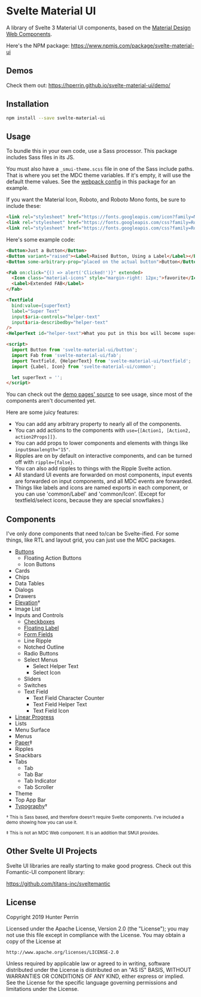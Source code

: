 # Svelte Material UI

A library of Svelte 3 Material UI components, based on the [Material Design Web Components](https://material.io/develop/web/).

Here's the NPM package: https://www.npmjs.com/package/svelte-material-ui

## Demos

Check them out: https://hperrin.github.io/svelte-material-ui/demo/

## Installation

```sh
npm install --save svelte-material-ui
```

## Usage

To bundle this in your own code, use a Sass processor. This package includes Sass files in its JS.

You must also have a `_smui-theme.scss` file in one of the Sass include paths. That is where you set the MDC theme variables. If it's empty, it will use the default theme values. See the [webpack config](https://github.com/hperrin/svelte-material-ui/blob/master/webpack.config.js) in this package for an example.

If you want the Material Icon, Roboto, and Roboto Mono fonts, be sure to include these:

```html
<link rel="stylesheet" href="https://fonts.googleapis.com/icon?family=Material+Icons">
<link rel="stylesheet" href="https://fonts.googleapis.com/css?family=Roboto:300,400,500,600,700">
<link rel="stylesheet" href="https://fonts.googleapis.com/css?family=Roboto+Mono">
```

Here's some example code:

```html
<Button>Just a Button</Button>
<Button variant="raised"><Label>Raised Button, Using a Label</Label></Button>
<Button some-arbitrary-prop="placed on the actual button">Button</Button>

<Fab on:click="{() => alert('Clicked!')}" extended>
  <Icon class="material-icons" style="margin-right: 12px;">favorite</Icon>
  <Label>Extended FAB</Label>
</Fab>

<Textfield
  bind:value={superText}
  label="Super Text"
  input$aria-controls="helper-text"
  input$aria-describedby="helper-text"
/>
<HelperText id="helper-text">What you put in this box will become super!</HelperText>

<script>
  import Button from 'svelte-material-ui/button';
  import Fab from 'svelte-material-ui/fab';
  import Textfield, {HelperText} from 'svelte-material-ui/textfield';
  import {Label, Icon} from 'svelte-material-ui/common';

  let superText = '';
</script>
```

You can check out the [demo pages' source](https://github.com/hperrin/svelte-material-ui/tree/master/demo/component-demos) to see usage, since most of the components aren't documented yet.

Here are some juicy features:

* You can add any arbitrary property to nearly all of the components.
* You can add actions to the components with `use={[Action1, [Action2, action2Props]]}`.
* You can add props to lower components and elements with things like `input$maxlength="15"`.
* Ripples are on by default on interactive components, and can be turned off with `ripple={false}`.
* You can also add ripples to things with the Ripple Svelte action.
* All standard UI events are forwarded on most components, input events are forwarded on input components, and all MDC events are forwarded.
* Things like labels and icons are named exports in each component, or you can use 'common/Label' and 'common/Icon'. (Except for textfield/select icons, because they are special snowflakes.)

## Components

I've only done components that need to/can be Svelte-ified. For some things, like RTL and layout grid, you can just use the MDC packages.

- [Buttons](https://github.com/hperrin/svelte-material-ui/blob/master/button/README.md)
  - Floating Action Buttons
  - Icon Buttons
- Cards
- Chips
- Data Tables
- Dialogs
- Drawers
- [Elevation](https://material.io/develop/web/components/elevation/)†
- Image List
- Inputs and Controls
  - [Checkboxes](https://github.com/hperrin/svelte-material-ui/blob/master/checkbox/README.md)
  - [Floating Label](https://github.com/hperrin/svelte-material-ui/blob/master/floating-label/README.md)
  - [Form Fields](https://github.com/hperrin/svelte-material-ui/blob/master/form-field/README.md)
  - Line Ripple
  - Notched Outline
  - Radio Buttons
  - Select Menus
    - Select Helper Text
    - Select Icon
  - Sliders
  - Switches
  - Text Field
    - Text Field Character Counter
    - Text Field Helper Text
    - Text Field Icon
- [Linear Progress](https://github.com/hperrin/svelte-material-ui/blob/master/linear-progress/README.md)
- Lists
- Menu Surface
- Menus
- [Paper](https://github.com/hperrin/svelte-material-ui/blob/master/paper/README.md)‡
- Ripples
- Snackbars
- Tabs
  - Tab
  - Tab Bar
  - Tab Indicator
  - Tab Scroller
- Theme
- Top App Bar
- [Typography](https://material.io/develop/web/components/typography/)†

<small>† This is Sass based, and therefore doesn't require Svelte components. I've included a demo showing how you can use it.</small>

<small>‡ This is not an MDC Web component. It is an addition that SMUI provides.</small>

## Other Svelte UI Projects

Svelte UI libraries are really starting to make good progress. Check out this Fomantic-UI component library:

https://github.com/titans-inc/sveltemantic

## License

Copyright 2019 Hunter Perrin

Licensed under the Apache License, Version 2.0 (the "License");
you may not use this file except in compliance with the License.
You may obtain a copy of the License at

    http://www.apache.org/licenses/LICENSE-2.0

Unless required by applicable law or agreed to in writing, software
distributed under the License is distributed on an "AS IS" BASIS,
WITHOUT WARRANTIES OR CONDITIONS OF ANY KIND, either express or implied.
See the License for the specific language governing permissions and
limitations under the License.